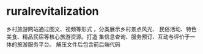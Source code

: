 # ruralrevitalization
乡村旅游网站通过图文、视频等形式 ，分类展示乡村景点风光、 民俗活动、特色美食、精品民宿等核心旅游资源。打造 集信息查询、服务预订、互动与评价于一体的旅游服务平台。
解压文件后包含前后端代码
